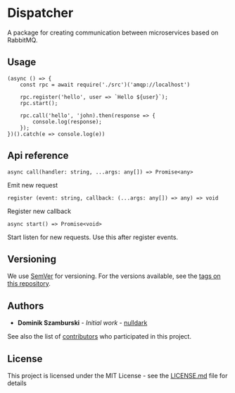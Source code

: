 # Dispatcher
A package for creating communication between microservices based on RabbitMQ.

## Usage
    (async () => {
        const rpc = await require('./src')('amqp://localhost')

        rpc.register('hello', user => `Hello ${user}`);
        rpc.start();

        rpc.call('hello', 'john).then(response => {
            console.log(response);
        });
    })().catch(e => console.log(e))

## Api reference
    async call(handler: string, ...args: any[]) => Promise<any>
Emit new request

    register (event: string, callback: (...args: any[]) => any) => void
Register new callback

    async start() => Promise<void>
Start listen for new requests. Use this after register events.

## Versioning
We use [SemVer](http://semver.org/) for versioning. For the versions available, see the [tags on this repository](https://github.com/macotsuu/dispatcher/tags). 

## Authors
* **Dominik Szamburski** - *Initial work* - [nulldark](https://github.com/nulldark)

See also the list of [contributors](https://github.com/macotsuu/dispatcher/contributors) who participated in this project.

## License
This project is licensed under the MIT License - see the [LICENSE.md](LICENSE.md) file for details
